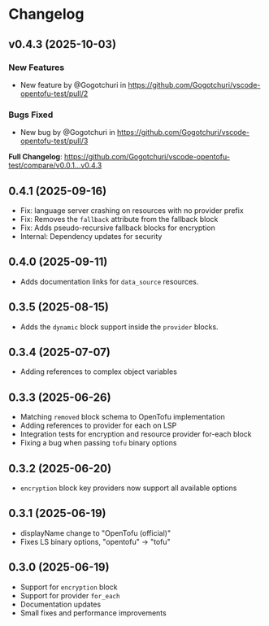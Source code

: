 # Changelog

## v0.4.3 (2025-10-03)

<!-- Release notes generated using configuration in .github/release-notes.yml at main -->

### New Features
* New feature by @Gogotchuri in https://github.com/Gogotchuri/vscode-opentofu-test/pull/2
### Bugs Fixed
* New bug by @Gogotchuri in https://github.com/Gogotchuri/vscode-opentofu-test/pull/3


**Full Changelog**: https://github.com/Gogotchuri/vscode-opentofu-test/compare/v0.0.1...v0.4.3


## 0.4.1 (2025-09-16)
- Fix: language server crashing on resources with no provider prefix
- Fix: Removes the `fallback` attribute from the fallback block
- Fix: Adds pseudo-recursive fallback blocks for encryption
- Internal: Dependency updates for security

## 0.4.0 (2025-09-11)
- Adds documentation links for `data_source` resources. 

## 0.3.5 (2025-08-15)
- Adds the `dynamic` block support inside the `provider` blocks.

## 0.3.4 (2025-07-07)
- Adding references to complex object variables

## 0.3.3 (2025-06-26)
- Matching `removed` block schema to OpenTofu implementation
- Adding references to provider for each on LSP
- Integration tests for encryption and resource provider for-each block
- Fixing a bug when passing `tofu` binary options

## 0.3.2 (2025-06-20)
- `encryption` block key providers now support all available options

## 0.3.1 (2025-06-19)
- displayName change to "OpenTofu (official)"
- Fixes LS binary options, "opentofu" -> "tofu"

## 0.3.0 (2025-06-19)
- Support for `encryption` block
- Support for provider `for_each`
- Documentation updates
- Small fixes and performance improvements